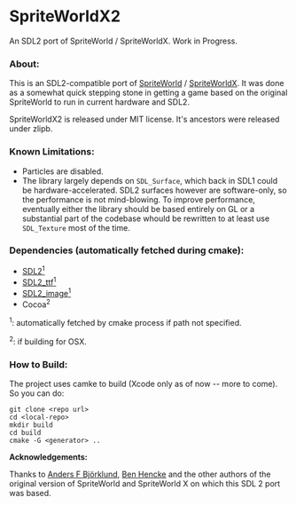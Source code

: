 # SpriteWorldX2
An SDL2 port of SpriteWorld / SpriteWorldX.
Work in Progress.

### About:

This is an SDL2-compatible port of [SpriteWorld](https://sourceforge.net/projects/spriteworld/) / [SpriteWorldX](https://sourceforge.net/projects/spriteworldx/). It was done as a somewhat quick stepping stone in getting a game based on the original SpriteWorld to run in current hardware and SDL2.

SpriteWorldX2 is released under MIT license. It's ancestors were released under zlipb.

### Known Limitations:

* Particles are disabled.
* The library largely depends on `SDL_Surface`, which back in SDL1 could be hardware-accelerated. SDL2 surfaces however are software-only, so the performance is not mind-blowing. To improve performance, eventually either the library should be based entirely on GL or a substantial part of the codebase whould be rewritten to at least use `SDL_Texture` most of the time.

### Dependencies (automatically fetched during cmake):

* [SDL2<sup>1</sup>](https://www.libsdl.org/download-2.0.php)
* [SDL2_ttf<sup>1</sup>](https://www.libsdl.org/projects/SDL_ttf/)
* [SDL2_image<sup>1</sup>](https://www.libsdl.org/projects/SDL_image/)
* Cocoa<sup>2</sup>

<sup>1</sup>: automatically fetched by cmake process if path not specified.

<sup>2</sup>: if building for OSX.

### How to Build:
The project uses camke to build (Xcode only as of now -- more to come). So you can do:

```
git clone <repo url>
cd <local-repo>
mkdir build
cd build
cmake -G <generator> ..
```

**Acknowledgements:**

Thanks to [Anders F Björklund](https://github.com/afb), [Ben Hencke](https://www.bhencke.com/) and the other authors of the original version of SpriteWorld and SpriteWorld X on which this SDL 2 port was based.

